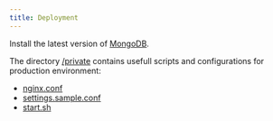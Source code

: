 ```yaml
---
title: Deployment
---
```


Install the latest version of [MongoDB](https://www.mongodb.com/).

The directory [/private](https://github.com/Keplerjs/Kepler/tree/master/private) contains usefull scripts and configurations for production environment:

* [nginx.conf](https://github.com/Keplerjs/Kepler/tree/master/private/nginx.conf)
* [settings.sample.conf](https://github.com/Keplerjs/Kepler/tree/master/private/settings.sample.conf)
* [start.sh](https://github.com/Keplerjs/Kepler/tree/master/private/start.sh)
